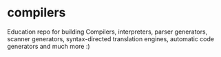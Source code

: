 # compilers
Education repo for building Compilers, interpreters, parser generators, scanner generators, syntax-directed translation engines, automatic code generators and much more :)

